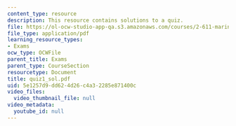 ```yaml
---
content_type: resource
description: This resource contains solutions to a quiz.
file: https://ol-ocw-studio-app-qa.s3.amazonaws.com/courses/2-611-marine-power-and-propulsion-fall-2006/5e1257d9dd624d26c4a32285e871400c_quiz1_sol.pdf
file_type: application/pdf
learning_resource_types:
- Exams
ocw_type: OCWFile
parent_title: Exams
parent_type: CourseSection
resourcetype: Document
title: quiz1_sol.pdf
uid: 5e1257d9-dd62-4d26-c4a3-2285e871400c
video_files:
  video_thumbnail_file: null
video_metadata:
  youtube_id: null
---
```

